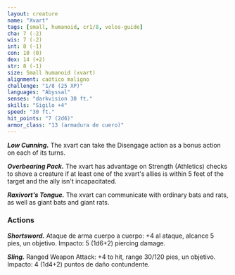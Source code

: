 ```yaml
---
layout: creature
name: "Xvart"
tags: [small, humanoid, cr1/8, volos-guide]
cha: 7 (-2)
wis: 7 (-2)
int: 8 (-1)
con: 10 (0)
dex: 14 (+2)
str: 8 (-1)
size: Small humanoid (xvart)
alignment: caótico maligno
challenge: "1/8 (25 XP)"
languages: "Abyssal"
senses: "darkvision 30 ft."
skills: "Sigilo +4"
speed: "30 ft."
hit_points: "7 (2d6)"
armor_class: "13 (armadura de cuero)"
---
```


***Low Cunning.*** The xvart can take the Disengage action as a bonus action on each of its turns.

***Overbearing Pack.*** The xvart has advantage on Strength (Athletics) checks to shove a creature if at least one of the xvart's allies is within 5 feet of the target and the ally isn't incapacitated.

***Raxivort's Tongue.*** The xvart can communicate with ordinary bats and rats, as well as giant bats and giant rats.

### Actions

***Shortsword.*** Ataque de arma cuerpo a cuerpo: +4 al ataque, alcance 5 pies, un objetivo. Impacto: 5 (1d6+2) piercing damage.

***Sling.*** Ranged Weapon Attack: +4 to hit, range 30/120 pies, un objetivo. Impacto: 4 (1d4+2) puntos de daño contundente.